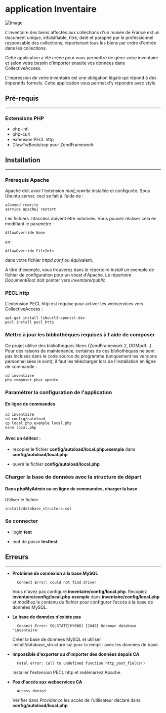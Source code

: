 application Inventaire
======================
 
![image](http://www.ideesculture.com/idculture/inventaire2_256x256.png)

L'inventaire des biens affectés aux collections d'un musée de France est un document unique, infalsifiable, titré, daté et paraphé par le professionnel responsable des collections, répertoriant tous les biens par ordre d'entrée dans les collections.

Cette application a été créée pour vous permettre de gérer votre inventaire et selon votre besoin d'importer ensuite vos données dans CollectiveAccess.

L'impression de votre inventaire est une obligation légale qui répond à des impératifs formels. Cette application vous permet d'y répondre avec style.

## Pré-requis
----------------------------
### Extensions PHP

* php-intl
* php-curl
* extension PECL http
* DluwTwBootstrap pour ZendFramework

## Installation
----------------------------

### Prérequis Apache
Apache doit avoir l'extension *mod_rewrite* installée et configurée. 
Sous Ubuntu server, ceci se fait à l'aide de :

	a2enmod rewrite
	service apache2 restart


Les fichiers .htaccess doivent être autorisés. Vous pouvez réaliser cela en modifiant le paramètre :

	AllowOverride None
	
en :

	AllowOverride FileInfo

dans votre fichier *httpd.conf* ou équivalent.

A titre d'exemple, vous trouverez dans le répertoire *install* un exemple de fichier de configuration pour un vhost d'Apache. Le répertoire *DocumentRoot* doit pointer vers *inventaire/public*

### PECL http
L'extension PECL http est requise pour activer les webservices vers CollectiveAccess :

	apt-get install libcurl3-openssl-dev
	pecl install pecl_http

### Mettre à jour les bibliothèques requises à l'aide de composer
Ce projet utilise des bibliothèques libres (ZendFramework 2, DOMpdf…). Pour des raisons de maintenance, certaines de ces bibliothèques ne sont pas incluses dans le code source du programme (uniquement les versions personnalisées le sont), il faut les télécharger lors de l'installation en ligne de commande :

    cd inventaire
    php composer.phar update


### Paramétrer la configuration de l'application
#### En ligne de commandes

    cd inventaire
    cd config/autoload
    cp local.php.exemple local.php
    nano local.php

#### Avec un éditeur :

* recopier le fichier **config/autoload/local.php.exemple** dans **config/autoload/local.php**

* ouvrir le fichier **config/autoload/local.php**

### Charger la base de données avec la structure de départ

#### Dans phpMyAdmin ou en ligne de commandes, charger la base

Utiliser le fichier 

	install/database_structure.sql
	
### Se connecter

* login **test**

* mot de passe **testtest**

## Erreurs
--------------------------
* **Problème de connexion à la base MySQL**

		Connect Error: could not find driver
	
	Vous n'avez pas configuré **inventaire/config/local.php**. Recopiez **inventaire/config/local.php.exemple** dans **inventaire/config/local.php** et modifiez le contenu du fichier pour configurer l'accès à la base de données MySQL.
	
* **La base de données n'existe pas**

		Connect Error: SQLSTATE[HY000] [1049] Unknown database 'inventaire'
	
	Créer la base de données MySQL et utiliser install/database_structure.sql pour la remplir avec les données de base.
	
* **Impossible d'exporter ou d'importer des données depuis CA**

		Fatal error: Call to undefined function http_post_fields()
		
	Installer l'extension PECL http et redémarrez Apache.
	
* **Pas d'accès aux webservices CA**
	
		Access denied
	
	Vérifier dans *Providence* les accès de l'utilisateur déclaré dans **config/autoload/local.php**